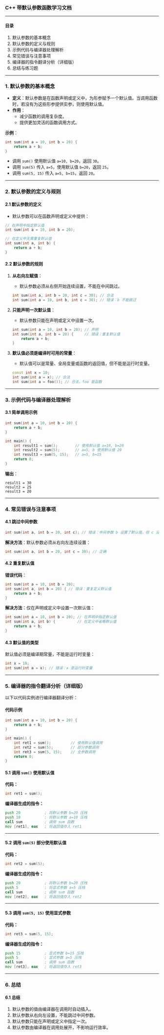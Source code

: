 ### **C++ 带默认参数函数学习文档**

---

#### **目录**
1. 默认参数的基本概念  
2. 默认参数的定义与规则  
3. 示例代码与编译器处理解析  
4. 常见错误与注意事项  
5. 编译器的指令翻译分析（详细版）  
6. 总结与练习题  

---

### **1. 默认参数的基本概念**

- **定义**：默认参数是在函数声明或定义中，为形参赋予一个默认值。当调用函数时，若没有为这些形参提供实参，则使用默认值。
- **作用**：
  - 减少函数的调用复杂度。
  - 提供更加灵活的函数调用方式。
  
**示例**：
```cpp
int sum(int a = 10, int b = 20) {
    return a + b;
}
```
- 调用 `sum()` 使用默认值 `a=10, b=20`，返回 `30`。
- 调用 `sum(5)` 传入 `a=5`，使用默认值 `b=20`，返回 `25`。
- 调用 `sum(5, 15)` 传入 `a=5, b=15`，返回 `20`。

---

### **2. 默认参数的定义与规则**

#### **2.1 默认参数的定义**
- 默认参数可以在函数声明或定义中提供：
```cpp
// 在声明中指定默认值
int sum(int a = 10, int b = 20);

// 在定义中无需重复默认值
int sum(int a, int b) {
    return a + b;
}
```

#### **2.2 默认参数的规则**
1. **从右向左赋值**：
   - 默认参数必须从右侧开始连续设置，不能在中间跳过。
   ```cpp
   int sum(int a, int b = 20, int c = 30); // 合法
   int sum(int a = 10, int b, int c = 30); // 错误：b 不能跳过
   ```

2. **只能声明一次默认值**：
   - 默认参数只能在声明或定义中设置一次。
   ```cpp
   int sum(int a = 10, int b = 20); // 声明
   int sum(int a, int b = 20) {     // 错误：重复默认值
       return a + b;
   }
   ```

3. **默认值必须是编译时可用的常量**：
   - 默认值可以是常量、全局变量或函数的返回值，但不能是运行时变量。
   ```cpp
   const int x = 10;
   int sum(int a = x); // 合法
   int sum(int a = foo()); // 合法，foo 是函数
   ```

---

### **3. 示例代码与编译器处理解析**

#### **3.1 简单调用示例**
```cpp
int sum(int a = 10, int b = 20) {
    return a + b;
}

int main() {
    int result1 = sum();        // 使用默认值 a=10, b=20
    int result2 = sum(5);       // a=5, b 使用默认值 20
    int result3 = sum(5, 15);   // a=5, b=15
    return 0;
}
```

**输出**：
```
result1 = 30
result2 = 25
result3 = 20
```

---

### **4. 常见错误与注意事项**

#### **4.1 跳过中间参数**
```cpp
int sum(int a, int b = 20, int c); // 错误：中间参数 b 设置了默认值，但 c 没有默认值
```

**解决方法**：默认参数必须从右向左连续设置：
```cpp
int sum(int a, int b = 20, int c = 30); // 正确
```

#### **4.2 重复默认值**
**错误代码**：
```cpp
int sum(int a = 10, int b = 20);
int sum(int a, int b = 20) { // 错误：重复定义默认值
    return a + b;
}
```

**解决方法**：仅在声明或定义中设置一次默认值：
```cpp
int sum(int a = 10, int b = 20); // 在声明中指定默认值
int sum(int a, int b) {          // 在定义中省略默认值
    return a + b;
}
```

#### **4.3 默认值的类型**
默认值必须是编译期常量，不能是运行时变量：
```cpp
int x = 10;
int sum(int a = x); // 错误：x 是运行时变量
```

---

### **5. 编译器的指令翻译分析（详细版）**

以下以代码实例进行编译器翻译分析：

#### **代码示例**
```cpp
int sum(int a = 10, int b = 20) {
    return a + b;
}

int main() {
    int ret1 = sum();         // 使用默认值调用
    int ret2 = sum(5);        // 部分参数调用
    int ret3 = sum(5, 15);    // 全参数调用
    return 0;
}
```

#### **5.1 调用 `sum()` 使用默认值**
**代码：**
```cpp
int ret1 = sum();
```

**编译器生成的指令：**
```asm
push 20           ; 将默认参数 b=20 压栈
push 10           ; 将默认参数 a=10 压栈
call sum          ; 调用 sum 函数
mov [ret1], eax   ; 将返回值存入 ret1
```

---

#### **5.2 调用 `sum(5)` 部分使用默认值**
**代码：**
```cpp
int ret2 = sum(5);
```

**编译器生成的指令：**
```asm
push 20           ; 将默认参数 b=20 压栈
push 5            ; 将显式参数 a=5 压栈
call sum          ; 调用 sum 函数
mov [ret2], eax   ; 将返回值存入 ret2
```

---

#### **5.3 调用 `sum(5, 15)` 使用显式参数**
**代码：**
```cpp
int ret3 = sum(5, 15);
```

**编译器生成的指令：**
```asm
push 15           ; 显式参数 b=15 压栈
push 5            ; 显式参数 a=5 压栈
call sum          ; 调用 sum 函数
mov [ret3], eax   ; 将返回值存入 ret3
```

---

### **6. 总结**

#### **6.1 总结**
1. 默认参数的值由编译器在调用时自动插入。
2. 默认参数从右向左设置，不能跳过中间参数。
3. 默认参数只能在声明或定义中指定一次。
4. 默认参数由编译器在调用处展开，不影响运行效率。

